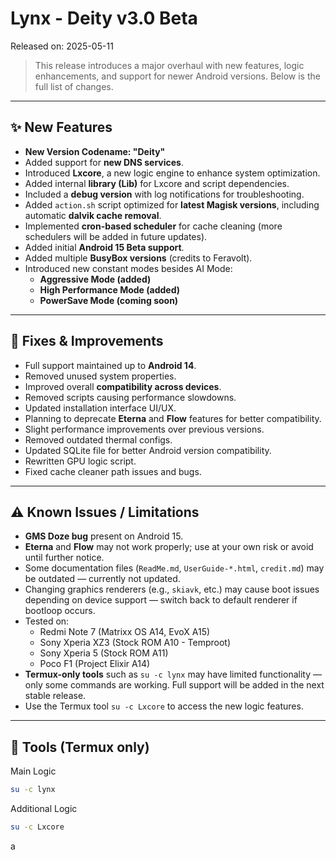 # Lynx - Deity v3.0 Beta
Released on: 2025-05-11
> This release introduces a major overhaul with new features, logic enhancements, and support for newer Android versions. Below is the full list of changes.

---

## ✨ New Features

- **New Version Codename: "Deity"**
- Added support for **new DNS services**.
- Introduced **Lxcore**, a new logic engine to enhance system optimization.
- Added internal **library (Lib)** for Lxcore and script dependencies.
- Included a **debug version** with log notifications for troubleshooting.
- Added `action.sh` script optimized for **latest Magisk versions**, including automatic **dalvik cache removal**.
- Implemented **cron-based scheduler** for cache cleaning (more schedulers will be added in future updates).
- Added initial **Android 15 Beta support**.
- Added multiple **BusyBox versions** (credits to Feravolt).
- Introduced new constant modes besides AI Mode:
  - **Aggressive Mode (added)**
  - **High Performance Mode (added)**
  - **PowerSave Mode (coming soon)**

---

## 🔧 Fixes \& Improvements

- Full support maintained up to **Android 14**.
- Removed unused system properties.
- Improved overall **compatibility across devices**.
- Removed scripts causing performance slowdowns.
- Updated installation interface UI\/UX.
- Planning to deprecate **Eterna** and **Flow** features for better compatibility.
- Slight performance improvements over previous versions.
- Removed outdated thermal configs.
- Updated SQLite file for better Android version compatibility.
- Rewritten GPU logic script.
- Fixed cache cleaner path issues and bugs.

---

## ⚠️ Known Issues \/ Limitations

- **GMS Doze bug** present on Android 15.
- **Eterna** and **Flow** may not work properly; use at your own risk or avoid until further notice.
- Some documentation files (`ReadMe.md`, `UserGuide-*.html`, `credit.md`) may be outdated — currently not updated.
- Changing graphics renderers (e.g., `skiavk`, etc.) may cause boot issues depending on device support — switch back to default renderer if bootloop occurs.
- Tested on:
  - Redmi Note 7 (Matrixx OS A14, EvoX A15)
  - Sony Xperia XZ3 (Stock ROM A10 - Temproot)
  - Sony Xperia 5 (Stock ROM A11)
  - Poco F1 (Project Elixir A14)
- **Termux-only tools** such as `su -c lynx` may have limited functionality — only some commands are working. Full support will be added in the next stable release.
- Use the Termux tool `su -c Lxcore` to access the new logic features.

---

## 🚀 Tools (Termux only)
Main Logic
````bash
su -c lynx
````
Additional Logic
````bash
su -c Lxcore
````
a
‎ 
‎ 
‎ 

